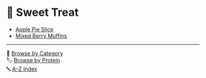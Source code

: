# 🍪 Sweet Treat

- [Apple Pie Slice](../recipes/apple_pie_slice.md)
- [Mixed Berry Muffins](../recipes/mixed_berry_muffins.md)

---

📁 [Browse by Category](../indexes/categories.md)  
🏷️ [Browse by Protein](../indexes/proteins.md)  
🔤 [A–Z Index](../indexes/alphabet.md)